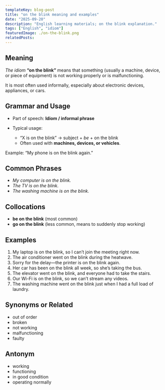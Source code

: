 ```yaml
---
templateKey: blog-post
title: "on the blink meaning and examples"
date: "2025-09-20"
description: "English learning materials; on the blink explanation."
tags: ["English", "idiom"]
featuredImage: ./on-the-blink.png
relatedPosts:
---
```


## Meaning

_The idiom_ **“on the blink”** means that something (usually a machine, device, or piece of equipment) is not working properly or is malfunctioning.

It is most often used informally, especially about electronic devices, appliances, or cars.

## Grammar and Usage

- Part of speech: **Idiom / informal phrase**
- Typical usage:

  - “X is on the blink” → subject + _be_ + on the blink
  - Often used with **machines, devices, or vehicles**.

Example: “My phone is on the blink again.”

## Common Phrases

- _My computer is on the blink._
- _The TV is on the blink._
- _The washing machine is on the blink._

## Collocations

- **be on the blink** (most common)
- **go on the blink** (less common, means to suddenly stop working)

## Examples

1. My laptop is on the blink, so I can’t join the meeting right now.
2. The air conditioner went on the blink during the heatwave.
3. Sorry for the delay—the printer is on the blink again.
4. Her car has been on the blink all week, so she’s taking the bus.
5. The elevator went on the blink, and everyone had to take the stairs.
6. Our Wi-Fi is on the blink, so we can’t stream any videos.
7. The washing machine went on the blink just when I had a full load of laundry.

## Synonyms or Related

- out of order
- broken
- not working
- malfunctioning
- faulty

## Antonym

- working
- functioning
- in good condition
- operating normally
